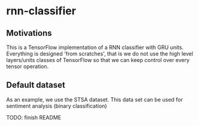 # rnn-classifier

## Motivations

This is a TensorFlow implementation of a RNN classifier with GRU units. Everything is designed 'from scratches', that is we do not use the high level layers/units classes of TensorFlow so that we can keep control over every tensor operation.

## Default dataset

As an example, we use the STSA dataset. This data set can be used for sentiment analysis (binary classification) 

TODO: finish README

